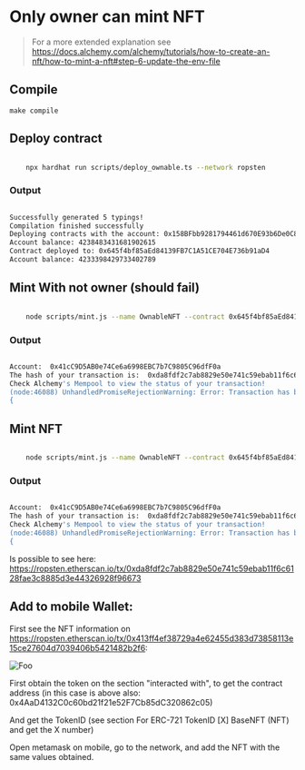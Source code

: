 # Only owner can mint NFT

> For a more extended explanation see <https://docs.alchemy.com/alchemy/tutorials/how-to-create-an-nft/how-to-mint-a-nft#step-6-update-the-env-file>

## Compile

`make compile`

## Deploy contract

```bash

    npx hardhat run scripts/deploy_ownable.ts --network ropsten

```

### Output

```bash

Successfully generated 5 typings!
Compilation finished successfully
Deploying contracts with the account: 0x158BFbb9281794461d670E93b6De0C8a98F79CfE
Account balance: 4238483431681902615
Contract deployed to: 0x645f4bf85aEd84139FB7C1A51CE704E736b91aD4
Account balance: 4233398429733402789


```

## Mint With not owner (should fail)

```bash

    node scripts/mint.js --name OwnableNFT --contract 0x645f4bf85aEd84139FB7C1A51CE704E736b91aD4 --metadata QmSdnyBWHJ2y9cDLHi6mWyX2ND77KnvURckQHsC7SpdS8U --public $ACCOUNT_2_PUBLIC --private $ACCOUNT_2_PRIVATE

```

### Output

```bash

Account:  0x41cC9D5AB0e74Ce6a6998EBC7b7C9805C96dfF0a
The hash of your transaction is:  0xda8fdf2c7ab8829e50e741c59ebab11f6c6128fae3c8885d3e44326928f96673
Check Alchemy's Mempool to view the status of your transaction!
(node:46088) UnhandledPromiseRejectionWarning: Error: Transaction has been reverted by the EVM:
{

```

## Mint NFT

```bash

    node scripts/mint.js --name OwnableNFT --contract 0x645f4bf85aEd84139FB7C1A51CE704E736b91aD4 --metadata QmSdnyBWHJ2y9cDLHi6mWyX2ND77KnvURckQHsC7SpdS8U --public $ACCOUNT_1_PUBLIC --private $ACCOUNT_1_PRIVATE

```

### Output

```bash

Account:  0x41cC9D5AB0e74Ce6a6998EBC7b7C9805C96dfF0a
The hash of your transaction is:  0xda8fdf2c7ab8829e50e741c59ebab11f6c6128fae3c8885d3e44326928f96673
Check Alchemy's Mempool to view the status of your transaction!
(node:46088) UnhandledPromiseRejectionWarning: Error: Transaction has been reverted by the EVM:
{

```

Is possible to see here: <https://ropsten.etherscan.io/tx/0xda8fdf2c7ab8829e50e741c59ebab11f6c6128fae3c8885d3e44326928f96673>


## Add to mobile Wallet:

First see the NFT information on <https://ropsten.etherscan.io/tx/0x413ff4ef38729a4e62455d383d73858113e15ce27604d7039406b5421482b2f6>:

![Foo](https://i.imgur.com/jvA4wg0.png)

First obtain the token on the section "interacted with", to get the contract address (in this case is above also: 0x4AaD4132C0c60bd21f21e52F7Cb85dC320862c05)

And get the TokenID (see section For  ERC-721 TokenID [X] BaseNFT (NFT) and get the X number)

Open metamask on mobile, go to the network, and add the NFT with the same values obtained.
